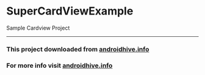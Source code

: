 # SuperCardViewExample
Sample Cardview Project

----

### This project downloaded from [androidhive.info](http://www.androidhive.info/2016/05/android-working-with-card-view-and-recycler-view/)
### For more info visit [androidhive.info](http://www.androidhive.info/)
